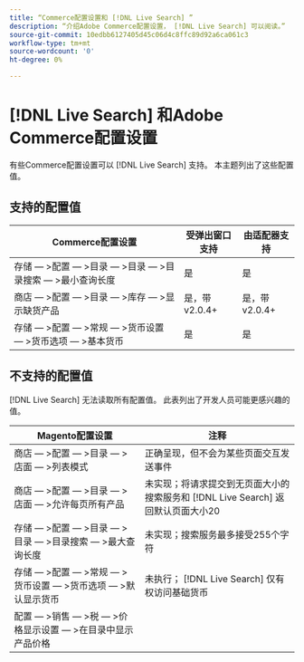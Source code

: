 ```yaml
---
title: “Commerce配置设置和 [!DNL Live Search] ”
description: “介绍Adobe Commerce配置设置， [!DNL Live Search] 可以阅读。”
source-git-commit: 10edbb6127405d45c06d4c8ffc89d92a6ca061c3
workflow-type: tm+mt
source-wordcount: '0'
ht-degree: 0%

---
```


# [!DNL Live Search] 和Adobe Commerce配置设置

有些Commerce配置设置可以 [!DNL Live Search] 支持。 本主题列出了这些配置值。

## 支持的配置值

| Commerce配置设置 | 受弹出窗口支持 | 由适配器支持 |
|---|---|---|
| 存储 — >配置 — >目录 — >目录 — >目录搜索 — >最小查询长度 | 是 | 是 |
| 商店 — >配置 — >目录 — >库存 — >显示缺货产品 | 是，带v2.0.4+ | 是，带v2.0.4+ |
| 存储 — >配置 — >常规 — >货币设置 — >货币选项 — >基本货币 | 是 | 是 |

## 不支持的配置值

[!DNL Live Search] 无法读取所有配置值。 此表列出了开发人员可能更感兴趣的值。

| Magento配置设置 | 注释 |
|---|---|
| 商店 — >配置 — >目录 — >店面 — >列表模式 | 正确呈现，但不会为某些页面交互发送事件 |
| 商店 — >配置 — >目录 — >店面 — >允许每页所有产品 | 未实现；将请求提交到无页面大小的搜索服务和 [!DNL Live Search] 返回默认页面大小20 |
| 存储 — >配置 — >目录 — >目录 — >目录搜索 — >最大查询长度 | 未实现；搜索服务最多接受255个字符 |
| 存储 — >配置 — >常规 — >货币设置 — >货币选项 — >默认显示货币 | 未执行； [!DNL Live Search] 仅有权访问基础货币 |
| 配置 — >销售 — >税 — >价格显示设置 — >在目录中显示产品价格 |  |
